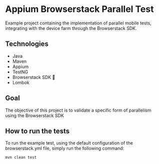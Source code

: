 # Appium Browserstack Parallel Test

Example project containing the implementation of parallel mobile tests, integrating with the device farm through the Browserstack SDK.

## Technologies
* Java
* Maven
* Appium
* TestNG
* Browserstack SDK 	🌟
* Lombok

## Goal

The objective of this project is to validate a specific form of parallelism using the Browserstack SDK

## How to run the tests

To run the example test, using the default configuration of the browserstack.yml file, simply run the following command:

``` bash
mvn clean test
```